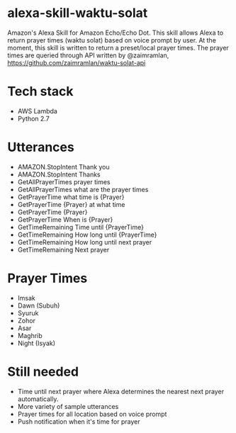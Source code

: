 # alexa-skill-waktu-solat
Amazon's Alexa Skill for Amazon Echo/Echo Dot. This skill allows Alexa to return prayer times (waktu solat) based on voice prompt by user. At the moment, this skill is written to return a preset/local prayer times. The prayer times are queried through API written by @zaimramlan, https://github.com/zaimramlan/waktu-solat-api

# Tech stack
- AWS Lambda
- Python 2.7

# Utterances
- AMAZON.StopIntent Thank you
- AMAZON.StopIntent Thanks
- GetAllPrayerTimes prayer times
- GetAllPrayerTimes what are the prayer times
- GetPrayerTime what time is {Prayer}
- GetPrayerTime {Prayer} at what time
- GetPrayerTime {Prayer}
- GetPrayerTime When is {Prayer}
- GetTimeRemaining Time until {PrayerTime}
- GetTimeRemaining How long until {PrayerTime}
- GetTimeRemaining How long until next prayer
- GetTimeRemaining Next prayer

# Prayer Times
- Imsak
- Dawn (Subuh)
- Syuruk
- Zohor
- Asar
- Maghrib
- Night (Isyak)

# Still needed
- Time until next prayer where Alexa determines the nearest next prayer automatically.
- More variety of sample utterances
- Prayer times for all location based on voice prompt
- Push notification when it's time for prayer
